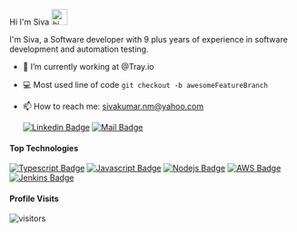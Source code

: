 Hi I'm Siva <img src="https://user-images.githubusercontent.com/1303154/88677602-1635ba80-d120-11ea-84d8-d263ba5fc3c0.gif" width="28px" alt="hi">

I'm Siva, a Software developer with 9 plus years of experience in software development and automation testing.

- 🔭 I’m currently working at @Tray.io
- :computer: Most used line of code `git checkout -b awesomeFeatureBranch`
- 📫 How to reach me: sivakumar.nm@yahoo.com

  [![Linkedin Badge](https://img.shields.io/badge/-Siva-0e76a8?style=flat&labelColor=0e76a8&logo=linkedin&logoColor=white)](https://www.linkedin.com/in/sivakumar-natarajan-07a76aa2/) [![Mail Badge](https://img.shields.io/badge/-Siva-c0392b?style=flat&labelColor=c0392b&logo=gmail&logoColor=white)](mailto:sivakumar.nm@yahoo.com)

#### Top Technologies

<!-- TODO: Make technologies links takes you to repositories -->

[![Typescript Badge](https://img.shields.io/badge/-Typescript-007acc?style=for-the-badge&labelColor=black&logo=typescript&logoColor=007acc)](#) [![Javascript Badge](https://img.shields.io/badge/-Javascript-F0DB4F?style=for-the-badge&labelColor=black&logo=javascript&logoColor=F0DB4F)](#) [![Nodejs Badge](https://img.shields.io/badge/-Nodejs-3C873A?style=for-the-badge&labelColor=black&logo=node-dot-js&logoColor=3C873A)](#) [![AWS Badge](https://img.shields.io/badge/-AWS-FF9900?style=for-the-badge&labelColor=black&logo=amazon-aws&logoColor=FF9900)](#) [![Jenkins Badge](https://img.shields.io/badge/-JENKINS-D24939?style=for-the-badge&labelColor=black&logo=jenkins&logoColor=D24939)](#)

#### Profile Visits

![visitors](https://visitor-badge.glitch.me/badge?page_id=siva-natarajan.siva-natarajan)
